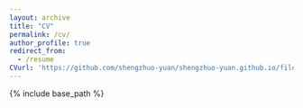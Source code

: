 ```yaml
---
layout: archive
title: "CV"
permalink: /cv/
author_profile: true
redirect_from:
  - /resume
CVurl: 'https://github.com/shengzhuo-yuan/shengzhuo-yuan.github.io/file/CV_Shengzhuo_Yuan.pdf'
---
```


{% include base_path %}


